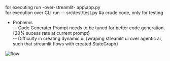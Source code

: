 for executing run -over-streamlit- app\app.py<br>
for execution over CLI run -- src\test\test.py    #a crude code, only for testing <br>

- Problems <br>
-- Code Generater Prompt needs to be tuned for better code generation. {20% sucess rate at current prompt}<br>
-- Difficulty in creating dynamic ui {wraping streamlit ui over agentic ai, such that streamlit flows with created StateGraph}<br>

![flow](https://github.com/user-attachments/assets/581cbe1d-1bd7-4038-b1bb-492a50b783b2)
